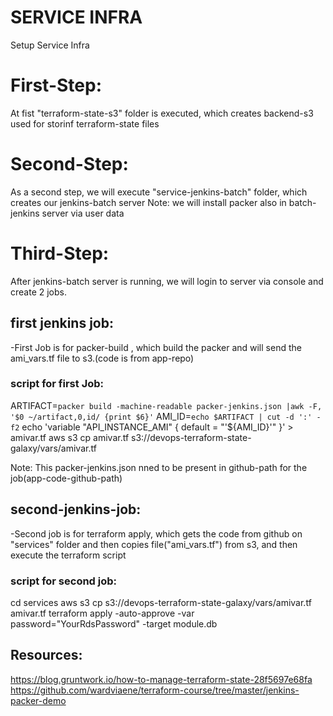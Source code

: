 # SERVICE INFRA
 Setup Service Infra

# First-Step:
 At fist "terraform-state-s3" folder is executed, which creates backend-s3 used for storinf terraform-state files


# Second-Step:
As a second step, we will execute "service-jenkins-batch" folder, which creates our jenkins-batch server
Note: we will install packer also in batch-jenkins server via user data


# Third-Step:
After  jenkins-batch server is running, we will login to server via console and create 2 jobs.
## first jenkins job:
-First Job is for packer-build , which build the packer and will send the ami_vars.tf file to s3.(code is from app-repo)
### script for first Job:
ARTIFACT=`packer build -machine-readable packer-jenkins.json |awk -F, '$0 ~/artifact,0,id/ {print $6}'`
AMI_ID=`echo $ARTIFACT | cut -d ':' -f2`
echo 'variable "API_INSTANCE_AMI" { default = "'${AMI_ID}'" }' > amivar.tf
aws s3 cp amivar.tf s3://devops-terraform-state-galaxy/vars/amivar.tf

Note: This packer-jenkins.json nned to be present in github-path for the job(app-code-github-path)


## second-jenkins-job:
-Second job is for terraform apply, which gets the code from github on "services" folder and then copies file("ami_vars.tf") from s3, and 
 then execute the terraform script
### script for second job:
cd services
aws s3 cp s3://devops-terraform-state-galaxy/vars/amivar.tf  amivar.tf
terraform apply -auto-approve -var password="YourRdsPassword" -target module.db


## Resources:
https://blog.gruntwork.io/how-to-manage-terraform-state-28f5697e68fa
https://github.com/wardviaene/terraform-course/tree/master/jenkins-packer-demo


